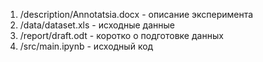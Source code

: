 <ol>
    <li>/description/Annotatsia.docx - описание эксперимента</li>
    <li>/data/dataset.xls - исходные данные</li>
    <li>/report/draft.odt - коротко о подготовке данных</li>
    <li>/src/main.ipynb - исходный код</li>
</ol>